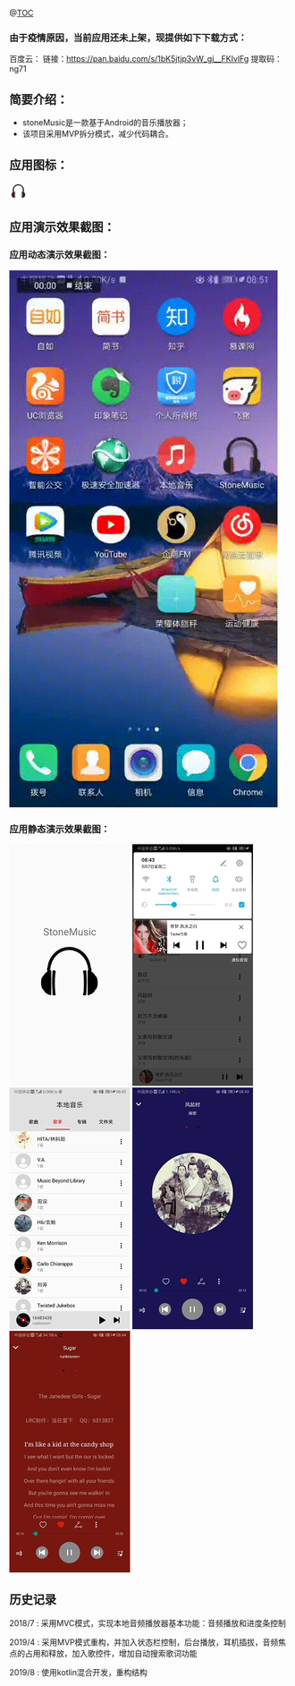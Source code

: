 @[TOC](StoneMusic)
### 由于疫情原因，当前应用还未上架，现提供如下下载方式：
百度云：
链接：https://pan.baidu.com/s/1bK5jtjp3vW_gj__FKIvlFg 
提取码：ng71 



## 简要介绍：
- stoneMusic是一款基于Android的音乐播放器；
- 该项目采用MVP拆分模式，减少代码耦合。

## 应用图标：
![Alt](https://github.com/stoneWangL/arithmetic/blob/master/stoneMusicPic/log.png)


## 应用演示效果截图：
### 应用动态演示效果截图：
![Alt](https://github.com/stoneWangL/arithmetic/blob/master/stoneMusicPic/music01.gif)

### 应用静态演示效果截图：
![Alt](https://github.com/stoneWangL/arithmetic/blob/master/stoneMusicPic/music01.jpg)
![Alt](https://github.com/stoneWangL/arithmetic/blob/master/stoneMusicPic/music02.jpg)
![Alt](https://github.com/stoneWangL/arithmetic/blob/master/stoneMusicPic/music03.jpg)
![Alt](https://github.com/stoneWangL/arithmetic/blob/master/stoneMusicPic/music05.jpg)
![Alt](https://github.com/stoneWangL/arithmetic/blob/master/stoneMusicPic/music04.jpg)


## 历史记录

2018/7
:  采用MVC模式，实现本地音频播放器基本功能：音频播放和进度条控制

2019/4
:  采用MVP模式重构，并加入状态栏控制，后台播放，耳机插拔，音频焦点的占用和释放，加入歌控件，增加自动搜索歌词功能

2019/8
:  使用kotlin混合开发，重构结构
